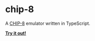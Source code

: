 # chip-8

A [CHIP-8](https://en.wikipedia.org/wiki/CHIP-8) emulator written in TypeScript.

[**Try it out!**](https://chip-8.vercel.app)
